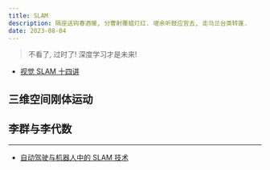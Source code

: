 ```yaml
---
title: SLAM
description: 隔座送钩春酒暖, 分曹射覆蜡灯红. 嗟余听鼓应官去, 走马兰台类转蓬.
date: 2023-08-04
---
```


> 不看了, 过时了! 深度学习才是未来!

- [视觉 SLAM 十四讲](https://book.douban.com/subject/27028215/)

## 三维空间刚体运动

## 李群与李代数

------------------

- [自动驾驶与机器人中的 SLAM 技术](https://book.douban.com/subject/36477900/)
